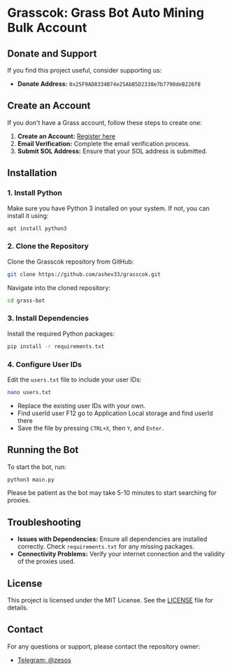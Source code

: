 # Grasscok: Grass Bot Auto Mining Bulk Account

## Donate and Support

If you find this project useful, consider supporting us:
- **Donate Address:** `0x25F9AD8334B74e25AbB5D2338e7b7790deB226f8`

## Create an Account

If you don't have a Grass account, follow these steps to create one:

1. **Create an Account:** [Register here](https://app.getgrass.io/register/?referralCode=5fWgsgatt3boTbm)
2. **Email Verification:** Complete the email verification process.
3. **Submit SOL Address:** Ensure that your SOL address is submitted.

## Installation

### 1. Install Python

Make sure you have Python 3 installed on your system. If not, you can install it using:

```bash
apt install python3
```

### 2. Clone the Repository

Clone the Grasscok repository from GitHub:

```bash
git clone https://github.com/ashev33/grasscok.git
```

Navigate into the cloned repository:

```bash
cd grass-bot
```

### 3. Install Dependencies

Install the required Python packages:

```bash
pip install -r requirements.txt
```

### 4. Configure User IDs

Edit the `users.txt` file to include your user IDs:

```bash
nano users.txt
```

- Replace the existing user IDs with your own.
- Find userId user F12 go to Application Local storage and find userId there
- Save the file by pressing `CTRL+X`, then `Y`, and `Enter`.

## Running the Bot

To start the bot, run:

```bash
python3 main.py
```

Please be patient as the bot may take 5-10 minutes to start searching for proxies.

## Troubleshooting

- **Issues with Dependencies:** Ensure all dependencies are installed correctly. Check `requirements.txt` for any missing packages.
- **Connectivity Problems:** Verify your internet connection and the validity of the proxies used.

## License

This project is licensed under the MIT License. See the [LICENSE](LICENSE) file for details.

## Contact

For any questions or support, please contact the repository owner:

- [Telegram: @zesos](https://t.me/zesos)

